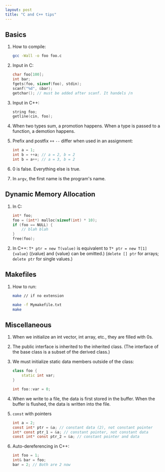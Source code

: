 ```yaml
---
layout: post
title: "C and C++ tips"
---
```


## Basics

1. How to compile:

    ```sh
    gcc -Wall -o foo foo.c
    ```

2. Input in C:

    ```c
    char foo[100];
    int bar;
    fgets(foo, sizeof(foo), stdin);
    scanf("%d", &bar);
    getchar(); // must be added after scanf. It handels /n
    ```

3. Input in C++:

    ```c++
    string foo;
    getline(cin, foo);
    ```

4. When two types sum, a promotion happens. When a type is passed to a function, a demotion happens.

5. Prefix and postfix `++` `--` differ when used in an assignment:

    ```c
    int a = 1;
    int b = ++a; // a = 2, b = 2
    int b = a++; // a = 3, b = 2
    ```

6. 0 is false. Everything else is true.

7. In `argv`, the first name is the program's name.

## Dynamic Memory Allocation

1. In C:

    ```c
    int* foo;
    foo = (int*) malloc(sizeof(int) * 10);
    if (foo == NULL) {
        // blah blah
    }
    free(foo);
    ```

2. In C++: `T* ptr = new T(value)` is equivalent to `T* ptr = new T[1] {value}` ((value) and {value} can be omitted.) (`delete [] ptr` for arrays; `delete ptr` for single values.)

## Makefiles

1. How to run:

    ```sh
    make // if no extension
    ```

    ```sh
    make -f Mymakefile.txt
    make
    ```

## Miscellaneous

1. When we initialize an int vector, int array, etc., they are filled with 0s.

2. The public interface is inherited to the inherited class. (The interface of the base class is a subset of the derived class.)

3. We must initialize static data members outside of the class:

    ```c++
    class foo {
        static int var;
    }

    int foo::var = 0;
    ```

4. When we write to a file, the data is first stored in the buffer. When the buffer is flushed, the data is written into the file.

5. `const` with pointers

    ```c
    int a = 2;
    const int* ptr = &a; // constant data (2), not constant pointer
    int* const ptr_1 = &a; // constant pointer, not constant data
    const int* const ptr_2 = &a; // constant pointer and data
    ```

6. Auto-dereferencing in C++:

    ```c++
    int foo = 1;
    int& bar = foo;
    bar = 2; // Both are 2 now
    ```
